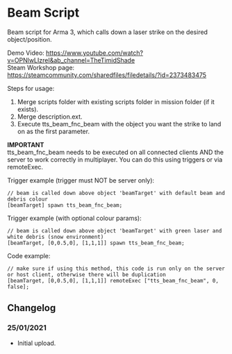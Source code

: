 # Beam Script
Beam script for Arma 3, which calls down a laser strike on the desired object/position.

Demo Video: https://www.youtube.com/watch?v=OPNlwLIzreI&ab_channel=TheTimidShade  
Steam Workshop page: https://steamcommunity.com/sharedfiles/filedetails/?id=2373483475  

Steps for usage:
1. Merge scripts folder with existing scripts folder in mission folder (if it exists).
2. Merge description.ext.
3. Execute tts_beam_fnc_beam with the object you want the strike to land on as the first parameter.

**IMPORTANT**  
tts_beam_fnc_beam needs to be executed on all connected clients AND the server to work correctly in multiplayer. You can do this using triggers or via remoteExec.

Trigger example (trigger must NOT be server only):
```sqf
// beam is called down above object 'beamTarget' with default beam and debris colour
[beamTarget] spawn tts_beam_fnc_beam; 
```
Trigger example (with optional colour params):
```sqf
// beam is called down above object 'beamTarget' with green laser and white debris (snow environment)
[beamTarget, [0,0.5,0], [1,1,1]] spawn tts_beam_fnc_beam; 
```
Code example:
```sqf
// make sure if using this method, this code is run only on the server or host client, otherwise there will be duplication
[beamTarget, [0,0.5,0], [1,1,1]] remoteExec ["tts_beam_fnc_beam", 0, false];
```

## Changelog
### 25/01/2021
- Initial upload.

